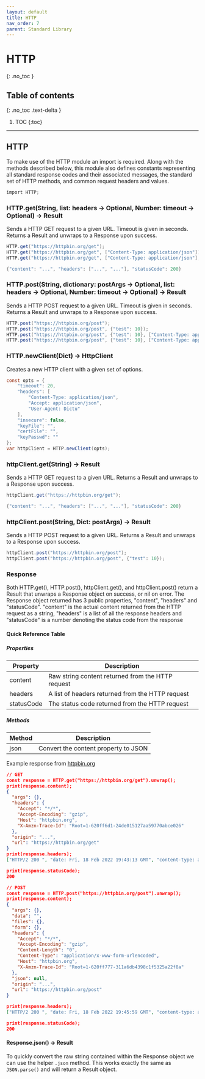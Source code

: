 ```yaml
---
layout: default
title: HTTP
nav_order: 7
parent: Standard Library
---
```


# HTTP
{: .no_toc }

## Table of contents
{: .no_toc .text-delta }

1. TOC
{:toc}

---

## HTTP

To make use of the HTTP module an import is required. Along with the methods described below, this module also defines constants representing all standard response codes and their associated messages, the standard set of HTTP methods, and common request headers and values.

```cs
import HTTP;
```

### HTTP.get(String, list: headers -> Optional, Number: timeout -> Optional) -> Result<Response>

Sends a HTTP GET request to a given URL. Timeout is given in seconds.
Returns a Result and unwraps to a Response upon success.

```cs
HTTP.get("https://httpbin.org/get");
HTTP.get("https://httpbin.org/get", ["Content-Type: application/json"]);
HTTP.get("https://httpbin.org/get", ["Content-Type: application/json"], 1);

{"content": "...", "headers": ["...", "..."], "statusCode": 200}
```

### HTTP.post(String, dictionary: postArgs -> Optional, list: headers -> Optional, Number: timeout -> Optional) -> Result<Response>

Sends a HTTP POST request to a given URL. Timeout is given in seconds.
Returns a Result and unwraps to a Response upon success.

```cs
HTTP.post("https://httpbin.org/post");
HTTP.post("https://httpbin.org/post", {"test": 10});
HTTP.post("https://httpbin.org/post", {"test": 10}, ["Content-Type: application/json"]);
HTTP.post("https://httpbin.org/post", {"test": 10}, ["Content-Type: application/json"], 1);
```

### HTTP.newClient(Dict) -> HttpClient

Creates a new HTTP client with a given set of options.

```cs
const opts = {
    "timeout": 20,
    "headers": [
        "Content-Type: application/json", 
        "Accept: application/json",
        "User-Agent: Dictu"
    ],
    "insecure": false,
    "keyFile": "",
    "certFile": "",
    "keyPasswd": ""
};
var httpClient = HTTP.newClient(opts);
```

### httpClient.get(String) -> Result<Response>

Sends a HTTP GET request to a given URL.
Returns a Result and unwraps to a Response upon success.

```cs
httpClient.get("https://httpbin.org/get");

{"content": "...", "headers": ["...", "..."], "statusCode": 200}
```

### httpClient.post(String, Dict: postArgs) -> Result<Response>

Sends a HTTP POST request to a given URL.
Returns a Result and unwraps to a Response upon success.

```cs
httpClient.post("https://httpbin.org/post");
httpClient.post("https://httpbin.org/post", {"test": 10});
```

### Response

Both HTTP.get(), HTTP.post(), httpClient.get(), and httpClient.post() return a Result that unwraps a Response object on success, or nil on error.
The Response object returned has 3 public properties, "content", "headers" and "statusCode". "content" is the actual content returned from the
HTTP request as a string, "headers" is a list of all the response headers and "statusCode" is a number denoting the status code from
the response

#### Quick Reference Table
##### Properties

| Property   | Description                                       |
| ---------- | ------------------------------------------------- |
| content    | Raw string content returned from the HTTP request |
| headers    | A list of headers returned from the HTTP request  |
| statusCode | The status code returned from the HTTP request    |

##### Methods

| Method | Description                          |
| ------ | ------------------------------------ |
| json   | Convert the content property to JSON |

Example response from [httpbin.org](https://httpbin.org)

```json
// GET
const response = HTTP.get("https://httpbin.org/get").unwrap();
print(response.content);
{
  "args": {}, 
  "headers": {
    "Accept": "*/*", 
    "Accept-Encoding": "gzip", 
    "Host": "httpbin.org", 
    "X-Amzn-Trace-Id": "Root=1-620ff6d1-24de015127aa59770abce026"
  }, 
  "origin": "...", 
  "url": "https://httpbin.org/get"
}
print(response.headers);
["HTTP/2 200 ", "date: Fri, 18 Feb 2022 19:43:13 GMT", "content-type: application/json", "content-length: 254", "server: gunicorn/19.9.0", "access-control-allow-origin: *", "access-control-allow-credentials: true"]

print(response.statusCode);
200

// POST
const response = HTTP.post("https://httpbin.org/post").unwrap();
print(response.content);
{
  "args": {}, 
  "data": "", 
  "files": {}, 
  "form": {}, 
  "headers": {
    "Accept": "*/*", 
    "Accept-Encoding": "gzip", 
    "Content-Length": "0", 
    "Content-Type": "application/x-www-form-urlencoded", 
    "Host": "httpbin.org", 
    "X-Amzn-Trace-Id": "Root=1-620ff777-311a6db4398c1f5325a22f8a"
  }, 
  "json": null, 
  "origin": "...", 
  "url": "https://httpbin.org/post"
}

print(response.headers);
["HTTP/2 200 ", "date: Fri, 18 Feb 2022 19:45:59 GMT", "content-type: application/json", "content-length: 404", "server: gunicorn/19.9.0", "access-control-allow-origin: *", "access-control-allow-credentials: true"]

print(response.statusCode);
200
```

#### Response.json() -> Result<Any>

To quickly convert the raw string contained within the Response object we can use the helper `.json` method.
This works exactly the same as `JSON.parse()` and will return a Result object.